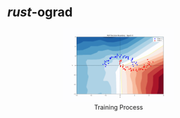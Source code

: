 # *rust*-ograd

<div align="center">
<figure>
<img src="attachments/training_progress_2.gif" alt="training process" title="Training Process" width="60%">   
<br>
<figcaption>Training Process</figcaption>
</figure>
</div>
